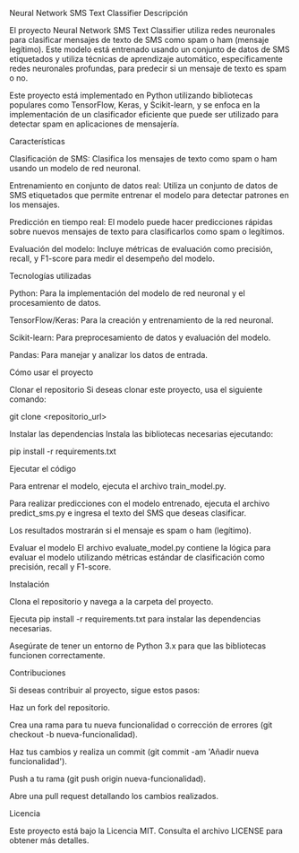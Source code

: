 Neural Network SMS Text Classifier
Descripción

El proyecto Neural Network SMS Text Classifier utiliza redes neuronales para clasificar mensajes de texto de SMS como spam o ham (mensaje legítimo). Este modelo está entrenado usando un conjunto de datos de SMS etiquetados y utiliza técnicas de aprendizaje automático, específicamente redes neuronales profundas, para predecir si un mensaje de texto es spam o no.

Este proyecto está implementado en Python utilizando bibliotecas populares como TensorFlow, Keras, y Scikit-learn, y se enfoca en la implementación de un clasificador eficiente que puede ser utilizado para detectar spam en aplicaciones de mensajería.

Características

Clasificación de SMS: Clasifica los mensajes de texto como spam o ham usando un modelo de red neuronal.

Entrenamiento en conjunto de datos real: Utiliza un conjunto de datos de SMS etiquetados que permite entrenar el modelo para detectar patrones en los mensajes.

Predicción en tiempo real: El modelo puede hacer predicciones rápidas sobre nuevos mensajes de texto para clasificarlos como spam o legítimos.

Evaluación del modelo: Incluye métricas de evaluación como precisión, recall, y F1-score para medir el desempeño del modelo.

Tecnologías utilizadas

Python: Para la implementación del modelo de red neuronal y el procesamiento de datos.

TensorFlow/Keras: Para la creación y entrenamiento de la red neuronal.

Scikit-learn: Para preprocesamiento de datos y evaluación del modelo.

Pandas: Para manejar y analizar los datos de entrada.

Cómo usar el proyecto

Clonar el repositorio
Si deseas clonar este proyecto, usa el siguiente comando:

git clone <repositorio_url>  


Instalar las dependencias
Instala las bibliotecas necesarias ejecutando:

pip install -r requirements.txt  


Ejecutar el código

Para entrenar el modelo, ejecuta el archivo train_model.py.

Para realizar predicciones con el modelo entrenado, ejecuta el archivo predict_sms.py e ingresa el texto del SMS que deseas clasificar.

Los resultados mostrarán si el mensaje es spam o ham (legítimo).

Evaluar el modelo
El archivo evaluate_model.py contiene la lógica para evaluar el modelo utilizando métricas estándar de clasificación como precisión, recall y F1-score.

Instalación

Clona el repositorio y navega a la carpeta del proyecto.

Ejecuta pip install -r requirements.txt para instalar las dependencias necesarias.

Asegúrate de tener un entorno de Python 3.x para que las bibliotecas funcionen correctamente.

Contribuciones

Si deseas contribuir al proyecto, sigue estos pasos:

Haz un fork del repositorio.

Crea una rama para tu nueva funcionalidad o corrección de errores (git checkout -b nueva-funcionalidad).

Haz tus cambios y realiza un commit (git commit -am 'Añadir nueva funcionalidad').

Push a tu rama (git push origin nueva-funcionalidad).

Abre una pull request detallando los cambios realizados.

Licencia

Este proyecto está bajo la Licencia MIT. Consulta el archivo LICENSE para obtener más detalles.
